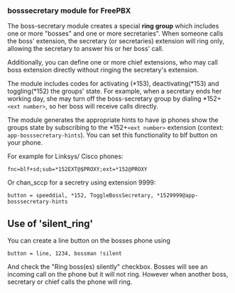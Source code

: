 ### bosssecretary module for FreePBX

The boss-secretary module creates a special **ring group** which includes
one or more "bosses" and one or more secretaries". When someone calls
the boss' extension, the secretary (or secretaries) extension will ring only, 
allowing the secretary to answer his or her boss' call.

Additionally, you can define one or more chief extensions, 
who may call boss extension directly without ringing the secretary's extension.

The module includes codes for activating (*153), deactivating(*153) and
toggling(*152) the groups' state. For example, when a secretary ends her working day, she
may turn off the boss-secretary group by dialing *152+`<ext number>`, so her
boss will receive calls directly.

The module generates the appropriate hints to have ip phones show the
groups state by subscribing to the *152+`<ext number>` extension (context:`
app-bosssecretary-hints`). 
You can set this functionality to blf button on your phone.

For example for Linksys/ Cisco phones:

```
fnc=blf+sd;sub=*152EXT@$PROXY;ext=*152@PROXY
```

Or chan_sccp for a secretry using extension 9999:
```
button = speeddial, *152, ToggleBossSecretary, *1529999@app-bosssecretary-hints
```

Use of 'silent_ring'
------
You can create a line button on the bosses phone using
```
button = line, 1234, bossman !silent
```
And check the "Ring boss(es) silently" checkbox. Bosses will see an incoming
call on the phone but it will not ring. However when another boss, secretary
or chief calls the phone will ring.
